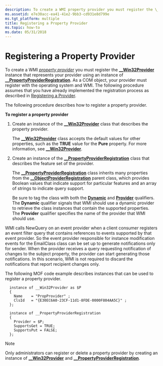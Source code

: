 ```yaml
---
description: To create a WMI property provider you must register the \_\_Win32Provider instance that represents your provider using an instance of \_\_PropertyProviderRegistration.
ms.assetid: e7e30acc-ea41-41e2-9bb3-cd931e8d799e
ms.tgt_platform: multiple
title: Registering a Property Provider
ms.topic: how-to
ms.date: 05/31/2018
---
```


# Registering a Property Provider

To create a WMI [*property provider*](gloss-p.md) you must register the [**\_\_Win32Provider**](--win32provider.md) instance that represents your provider using an instance of [**\_\_PropertyProviderRegistration**](--propertyproviderregistration.md). As a COM object, your provider must register with the operating system and WMI. The following procedure assumes that you have already implemented the registration process as described in [Registering a Provider](registering-a-provider.md).

The following procedure describes how to register a property provider.

**To register a property provider**

1.  Create an instance of the [**\_\_Win32Provider**](--win32provider.md) class that describes the property provider.

    The [**\_\_Win32Provider**](--win32provider.md) class accepts the default values for other properties, such as the **TRUE** value for the **Pure** property. For more information, see [**\_\_Win32Provider**](--win32provider.md).

2.  Create an instance of the [**\_\_PropertyProviderRegistration**](--propertyproviderregistration.md) class that describes the feature set of the provider.

    The [**\_\_PropertyProviderRegistration**](--propertyproviderregistration.md) class inherits many properties from the [**\_\_ObjectProviderRegistration**](--objectproviderregistration.md) parent class, which provides Boolean values that indicate support for particular features and an array of strings to indicate query support.

    Be sure to tag the class with both the [**Dynamic**](dynamic-qualifier.md) and [**Provider**](/windows/desktop/api/Provider/nl-provider-provider) qualifiers. The **Dynamic** qualifier signals that WMI should use a dynamic provider to retrieve the class instances that contain the supported properties. The **Provider** qualifier specifies the name of the provider that WMI should use.

WMI calls NewQuery on an event provider when a client consumer registers an event filter query that contains references to events supported by that event provider. So the event provider responsible for instance modification events for the EmailClass class can be set up to generate notifications only for sender. When the provider receives a query requesting notification of changes to the subject property, the provider can start generating those notifications. In this scenario, WMI is not required to discard the notifications that report recipient changes only.

The following MOF code example describes instances that can be used to register a property provider.

``` syntax
  instance of __Win32Provider as $P
  {
    Name    = "PropProvider" ;
    ClsId   = "{E30EC6A0-23CF-11d1-8FDE-0000F804AA5C}" ;
  };    

  instance of __PropertyProviderRegistration
  {
    Provider = $P;
    SupportsGet = TRUE;
    SupportsPut = FALSE;
  };
```

> [!Note]  
> Only administrators can register or delete a property provider by creating an instance of [**\_\_Win32Provider**](--win32provider.md) and [**\_\_PropertyProviderRegistration**](--propertyproviderregistration.md).

 

 

 



